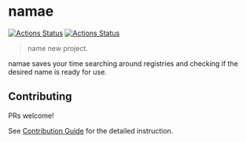 # namae

[![Actions Status](https://github.com/uetchy/namae/workflows/API/badge.svg)](https://github.com/uetchy/namae/actions)
[![Actions Status](https://github.com/uetchy/namae/workflows/Web/badge.svg)](https://github.com/uetchy/namae/actions)

> name new project.

namae saves your time searching around registries and checking if the desired name is ready for use.

## Contributing

PRs welcome!

See [Contribution Guide](./CONTRIBUTING.md) for the detailed instruction.
